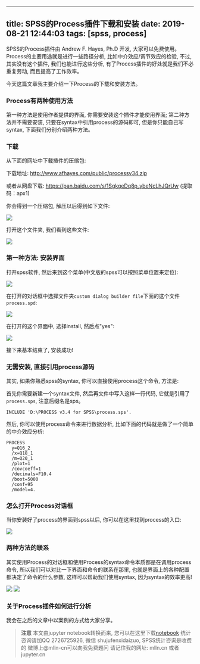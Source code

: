
---

title: SPSS的Process插件下载和安装
date: 2019-08-21 12:44:03
tags: [spss, process]
---


SPSS的Process插件由 Andrew F. Hayes, Ph.D 开发, 大家可以免费使用。Process的主要用途就是进行一些路径分析, 比如中介效应/调节效应的检验, 不过, 其实没有这个插件, 我们也能进行这些分析, 有了Process插件的好处就是我们不必重复劳动, 而且提高了工作效率。

今天这篇文章我主要介绍一下Process的下载和安装方法。

<!-- more -->


### Process有两种使用方法

第一种方法是使用作者提供的界面, 你需要安装这个插件才能使用界面; 第二种方法并不需要安装, 只要在syntax中引用process的源码即可, 但是你只能自己写syntax, 下面我们分别介绍两种方法。

### 下载

从下面的网址中下载插件的压缩包:

下载地址:  http://www.afhayes.com/public/processv34.zip

或者从网盘下载: https://pan.baidu.com/s/1SgkgeDq8p_ybeNcLhJQrUw 
(提取码：apx1)

你会得到一个压缩包, 解压以后得到如下文件:

<img src="imgs/01.png">

打开这个文件夹, 我们看到这些文件:

<img src="imgs/02.png">

### 第一种方法: 安装界面

打开spss软件, 然后来到这个菜单(中文版的spss可以按照菜单位置来定位):

<img src="imgs/04.png">

在打开的对话框中选择文件夹`custom dialog builder file`下面的这个文件`process.spd`:

<img src="imgs/05.png">

在打开的这个界面中, 选择install, 然后点"yes":

<img src="imgs/06.png">

接下来基本结束了, 安装成功!

### 无需安装, 直接引用process源码


其实, 如果你熟悉spss的syntax, 你可以直接使用process这个命令, 方法是:

首先你需要新建一个syntax文件, 然后再文件中写入这样一行代码, 它就是引用了`process.sps`, 注意后缀名是sps。

```spss
INCLUDE 'D:\PROCESS v3.4 for SPSS\process.sps'.
```

然后, 你可以使用process命令来进行数据分析, 比如下面的代码就是做了一个简单的中介效应分析:

```
PROCESS 
  y=Q16_2
  /x=Q18_1
  /m=Q20_1
  /plot=1
  /covcoeff=1
  /decimals=F10.4
  /boot=5000
  /conf=95
  /model=4.

```

### 怎么打开Process对话框


当你安装好了process的界面到spss以后, 你可以在这里找到process的入口:

<img src="imgs/07.png">

### 两种方法的联系

其实使用Process的对话框和使用Process的syntax命令本质都是在调用process命令, 所以我们可以对比一下界面和命令的联系在那里, 也就是界面上的各种配置都决定了命令的什么参数, 这样可以帮助我们使用syntax, 因为syntax的效率更高!

<img src="imgs/08.png">

<img src="imgs/09.png">

### 关于Process插件如何进行分析

我会在之后的文章中以案例的方式给大家分享。


> **注意**
> 本文由jupyter notebook转换而来, 您可以在这里下载[notebook](SPSS的Process插件下载和安装.ipynb)
> 统计咨询请加QQ 2726725926, 微信 shujufenxidaizuo,  SPSS统计咨询是收费的
> 微博上@mlln-cn可以向我免费题问
> 请记住我的网址: mlln.cn 或者 jupyter.cn
